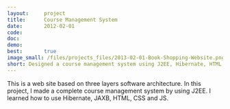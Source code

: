 ```yaml
---
layout:     project
title:      Course Management System
date:       2012-02-01
code:
doc:
demo:
best:       true
image_small: /files/projects_files/2013-02-01-Book-Shopping-Website.png
short: Designed a course management system using J2EE, Hibernate, HTML and JS.
---
```


This is a web site based on three layers software architecture. In this project, I made a complete course management system by using J2EE. I learned how to use Hibernate, JAXB, HTML, CSS and JS.
